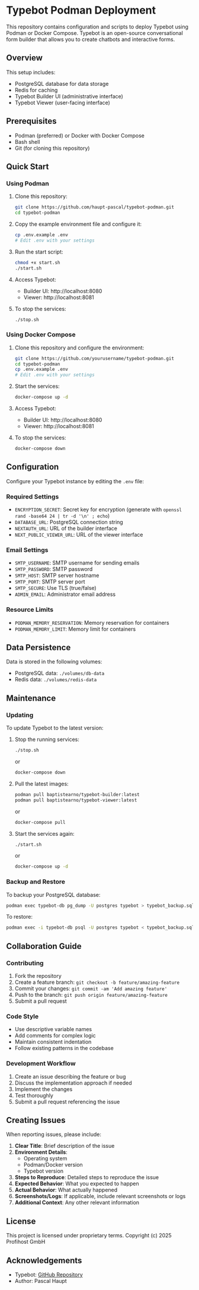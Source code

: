 # Typebot Podman Deployment

This repository contains configuration and scripts to deploy Typebot using Podman or Docker Compose. Typebot is an open-source conversational form builder that allows you to create chatbots and interactive forms.

## Overview

This setup includes:
- PostgreSQL database for data storage
- Redis for caching
- Typebot Builder UI (administrative interface)
- Typebot Viewer (user-facing interface)

## Prerequisites

- Podman (preferred) or Docker with Docker Compose
- Bash shell
- Git (for cloning this repository)

## Quick Start

### Using Podman

1. Clone this repository:
   ```bash
   git clone https://github.com/haupt-pascal/typebot-podman.git
   cd typebot-podman
   ```

2. Copy the example environment file and configure it:
   ```bash
   cp .env.example .env
   # Edit .env with your settings
   ```

3. Run the start script:
   ```bash
   chmod +x start.sh
   ./start.sh
   ```

4. Access Typebot:
   - Builder UI: http://localhost:8080
   - Viewer: http://localhost:8081

5. To stop the services:
   ```bash
   ./stop.sh
   ```

### Using Docker Compose

1. Clone this repository and configure the environment:
   ```bash
   git clone https://github.com/yourusername/typebot-podman.git
   cd typebot-podman
   cp .env.example .env
   # Edit .env with your settings
   ```

2. Start the services:
   ```bash
   docker-compose up -d
   ```

3. Access Typebot:
   - Builder UI: http://localhost:8080
   - Viewer: http://localhost:8081

4. To stop the services:
   ```bash
   docker-compose down
   ```

## Configuration

Configure your Typebot instance by editing the `.env` file:

### Required Settings

- `ENCRYPTION_SECRET`: Secret key for encryption (generate with `openssl rand -base64 24 | tr -d '\n' ; echo`)
- `DATABASE_URL`: PostgreSQL connection string
- `NEXTAUTH_URL`: URL of the builder interface
- `NEXT_PUBLIC_VIEWER_URL`: URL of the viewer interface

### Email Settings

- `SMTP_USERNAME`: SMTP username for sending emails
- `SMTP_PASSWORD`: SMTP password
- `SMTP_HOST`: SMTP server hostname
- `SMTP_PORT`: SMTP server port
- `SMTP_SECURE`: Use TLS (true/false)
- `ADMIN_EMAIL`: Administrator email address

### Resource Limits

- `PODMAN_MEMORY_RESERVATION`: Memory reservation for containers
- `PODMAN_MEMORY_LIMIT`: Memory limit for containers

## Data Persistence

Data is stored in the following volumes:
- PostgreSQL data: `./volumes/db-data`
- Redis data: `./volumes/redis-data`

## Maintenance

### Updating

To update Typebot to the latest version:

1. Stop the running services:
   ```bash
   ./stop.sh
   ```
   or
   ```bash
   docker-compose down
   ```

2. Pull the latest images:
   ```bash
   podman pull baptistearno/typebot-builder:latest
   podman pull baptistearno/typebot-viewer:latest
   ```
   or
   ```bash
   docker-compose pull
   ```

3. Start the services again:
   ```bash
   ./start.sh
   ```
   or
   ```bash
   docker-compose up -d
   ```

### Backup and Restore

To backup your PostgreSQL database:

```bash
podman exec typebot-db pg_dump -U postgres typebot > typebot_backup.sql
```

To restore:

```bash
podman exec -i typebot-db psql -U postgres typebot < typebot_backup.sql
```

## Collaboration Guide

### Contributing

1. Fork the repository
2. Create a feature branch: `git checkout -b feature/amazing-feature`
3. Commit your changes: `git commit -am 'Add amazing feature'`
4. Push to the branch: `git push origin feature/amazing-feature`
5. Submit a pull request

### Code Style

- Use descriptive variable names
- Add comments for complex logic
- Maintain consistent indentation
- Follow existing patterns in the codebase

### Development Workflow

1. Create an issue describing the feature or bug
2. Discuss the implementation approach if needed
3. Implement the changes
4. Test thoroughly
5. Submit a pull request referencing the issue

## Creating Issues

When reporting issues, please include:

1. **Clear Title**: Brief description of the issue
2. **Environment Details**:
   - Operating system
   - Podman/Docker version
   - Typebot version
3. **Steps to Reproduce**: Detailed steps to reproduce the issue
4. **Expected Behavior**: What you expected to happen
5. **Actual Behavior**: What actually happened
6. **Screenshots/Logs**: If applicable, include relevant screenshots or logs
7. **Additional Context**: Any other relevant information

## License

This project is licensed under proprietary terms.
Copyright (c) 2025 Profihost GmbH

## Acknowledgements

- Typebot: [GitHub Repository](https://github.com/baptisteArno/typebot.io)
- Author: Pascal Haupt
